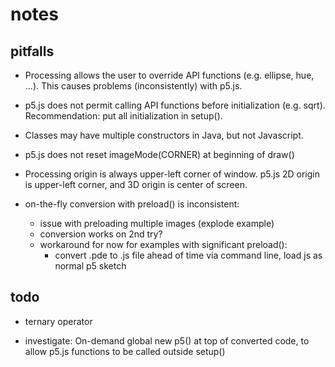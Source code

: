 ---
---

# notes

## pitfalls

- Processing allows the user to override API functions (e.g. ellipse, hue,
  ...).  This causes problems (inconsistently) with p5.js.  

- p5.js does not permit calling API functions before initialization (e.g.
  sqrt).  Recommendation: put all initialization in setup().

- Classes may have multiple constructors in Java, but not Javascript.  

- p5.js does not reset imageMode(CORNER) at beginning of draw()

- Processing origin is always upper-left corner of window.  p5.js 2D origin is
  upper-left corner, and 3D origin is center of screen.  

- on-the-fly conversion with preload() is inconsistent:
    - issue with preloading multiple images (explode example)
    - conversion works on 2nd try?
    - workaround for now for examples with significant preload(): 
        - convert .pde to .js file ahead of time via command line, load js as
          normal p5 sketch


## todo

- ternary operator

- investigate: On-demand global new p5() at top of converted code, to allow
  p5.js functions to be called outside setup()


